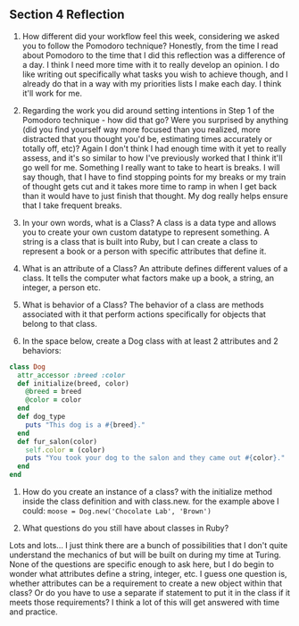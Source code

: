 ## Section 4 Reflection

1. How different did your workflow feel this week, considering we asked you to follow the Pomodoro technique?
  Honestly, from the time I read about Pomodoro to the time that I did this reflection was a difference of a day. I think I need more time with it to really develop an opinion. I do like writing out specifically what tasks you wish to achieve though, and I already do that in a way with my priorities lists I make each day. I think it'll work for me.

1. Regarding the work you did around setting intentions in Step 1 of the Pomodoro technique - how did that go? Were you surprised by anything (did you find yourself way more focused than you realized, more distracted that you thought you'd be, estimating times accurately or totally off, etc)?
  Again I don't think I had enough time with it yet to really assess, and it's so similar to how I've previously worked that I think it'll go well for me. Something I really want to take to heart is breaks. I will say though, that I have to find stopping points for my breaks or my train of thought gets cut and it takes more time to ramp in when I get back than it would have to just finish that thought. My dog really helps ensure that I take frequent breaks. 

1. In your own words, what is a Class?
  A class is a data type and allows you to create your own custom datatype to represent something. A string is a class that is built into Ruby, but I can create a class to represent a book or a person with specific attributes that define it.

1. What is an attribute of a Class?
  An attribute defines different values of a class. It tells the computer what factors make up a book, a string, an integer, a person etc.

1. What is behavior of a Class?
  The behavior of a class are methods associated with it that perform actions specifically for objects that belong to that class.

1. In the space below, create a Dog class with at least 2 attributes and 2 behaviors:

```rb
class Dog
  attr_accessor :breed :color
  def initialize(breed, color)
    @breed = breed
    @color = color
  end
  def dog_type
    puts "This dog is a #{breed}."
  end
  def fur_salon(color)
    self.color = (color)
    puts "You took your dog to the salon and they came out #{color}."
  end
end
```

1. How do you create an instance of a class?
with the initialize method inside the class definition and with class.new. for the example above I could:
`moose = Dog.new('Chocolate Lab', 'Brown')`

1. What questions do you still have about classes in Ruby?

  Lots and lots... I just think there are a bunch of possibilities that I don't quite understand the mechanics of but will be built on during my time at Turing. None of the questions are specific enough to ask here, but I do begin to wonder what attributes define a string, integer, etc. I guess one question is, whether attributes can be a requirement to create a new object within that class? Or do you have to use a separate if statement to put it in the class if it meets those requirements? I think a lot of this will get answered with time and practice.
